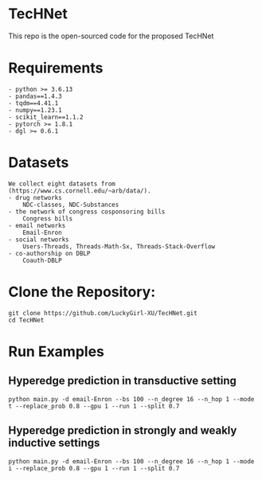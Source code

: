 # TecHNet

This repo is the open-sourced code for the proposed TecHNet

# Requirements

    - python >= 3.6.13
    - pandas==1.4.3
    - tqdm==4.41.1
    - numpy==1.23.1
    - scikit_learn==1.1.2
    - pytorch >= 1.8.1
    - dgl >= 0.6.1


# Datasets
    We collect eight datasets from (https://www.cs.cornell.edu/~arb/data/).
    - drug networks
        NDC-classes, NDC-Substances
    - the network of congress cosponsoring bills
        Congress bills
    - email networks 
        Email-Enron
    - social networks 
        Users-Threads, Threads-Math-Sx, Threads-Stack-Overflow
    - co-authorship on DBLP 
        Coauth-DBLP

# Clone the Repository:

    git clone https://github.com/LuckyGirl-XU/TecHNet.git
    cd TecHNet

# Run Examples
  ## Hyperedge prediction in transductive setting
  
    python main.py -d email-Enron --bs 100 --n_degree 16 --n_hop 1 --mode t --replace_prob 0.8 --gpu 1 --run 1 --split 0.7  
  
  ## Hyperedge prediction in strongly and weakly inductive settings
  
    python main.py -d email-Enron --bs 100 --n_degree 16 --n_hop 1 --mode i --replace_prob 0.8 --gpu 1 --run 1 --split 0.7  

